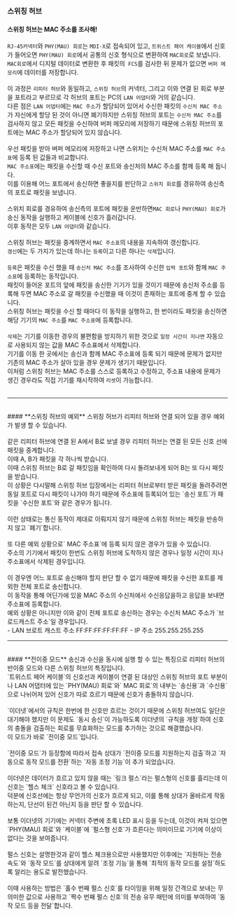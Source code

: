
### **스위칭 허브**
#### **스위칭 허브는 MAC 주소를 조사해!**
`RJ-45커넥터`와 `PHY(MAU) 회로`는 `MDI-X`로 접속되어 있고, `트위스트 페어 케이블`에서 신호가 들어오면 `PHY(MAU) 회로`에서 공통의 신호 형식으로 변환하여 `MAC회로`로 보냅니다.<br/>
`MAC회로`에서 디지털 데이터로 변환한 후 패킷의` FCS`를 검사한 뒤 문제가 없으면 `버퍼 메모리`에 데이터를 저장합니다.<br/>
<br/>
이 과정은 `리피터 허브`와 동일하고, `스위칭 허브`의 커넥터, 그리고 이와 연결 된 회로 부분을 포트라고 부르므로 각 허브의 포트는 PC의 `LAN 어댑터`와 거의 같습니다.<br/>
다른 점은 `LAN 어댑터`에는 `MAC 주소`가 할당되어 있어서 수신한 패킷의 `수신처 MAC 주소`가 자신에게 할당 된 것이 아니면 폐기하지만 스위칭 허브의 포트는 `수신처 MAC 주소`를 검사하지 않고 모든 패킷을 수신하여 버퍼 메모리에 저장하기 때문에 스위칭 허브의 포트에는 MAC 주소가 할당되어 있지 않습니다.<br/>
<br/>
우선 패킷을 받아 버퍼 메모리에 저장하고 나면 스위치는 수신처 MAC 주소를 `MAC 주소표`에 등록 된 값들과 비교합니다.<br/>
`MAC 주소표`에는 패킷을 수신할 때 수신 포트와 송신처의 MAC 주소를 함께 등록 해 둡니다.<br/>
이를 이용해 어느 포트에서 송신하면 좋을지를 판단하고 `스위치 회로`를 경유하여 송신측의 포트로 패킷을 보냅니다.<br/>
<br/>
스위치 회로를 경유하여 송신측의 포트에 패킷을 운반하면`MAC 회로`나 `PHY(MAU) 회로`가 송신 동작을 실행하고 케이블에 신호가 흘러갑니다.<br/>
이후 동작은 모두 `LAN 어댑터`와 같습니다.<br/>
<br/>
스위칭 허브는 패킷을 중계하면서 `MAC 주소표`의 내용을 지속하여 갱신합니다.<br/>
`갱신`에는 두 가지가 있는데 하나는 `등록`이고 다른 하나는 `삭제`입니다.<br/>
<br/>
`등록`은 패킷을 수신 했을 때 `송신처 MAC 주소`를 조사하여 수신한 `입력 포트`와 함께 `MAC 주소표`에 등록하는 동작입니다.<br/>
패킷이 들어온 포트의 앞에 패킷을 송신한 기기가 있을 것이기 때문에 송신처 주소를 등록해 두면 MAC 주소로 갈 패킷을 수신했을 때 이것이 존재하는 포트에 중계 할 수 있습니다.<br/>
스위칭 허브는 패킷을 수신 할 때마다 이 동작을 실행하고, 한 번이라도 패킷을 송신하면 해당 기기의 `MAC 주소`를 `MAC 주소표`에 등록합니다.<br/>
<br/>
`삭제`는 기기를 이동한 경우의 불편함을 방지하기 위한 것으로 `일정 시간이 지나면` 자동으로 사용되지 않는 값을 MAC 주소표에서 삭제합니다.<br/>
기기를 이동 한 곳에서는 송신과 함께 MAC 주소표에 등록 되기 때문에 문제가 없지만 기존의 MAC 주소가 살아 있을 경우 문제가 생기기 때문입니다.<br/>
이처럼 스위칭 허브는 MAC 주소를 스스로 등록하고 수정하고, 주소표 내용에 문제가 생긴 경우라도 직접 기기를 재시작하여 `리셋`이 가능합니다.<br/>
<br/>
<hr>
<br/>
#### **스위칭 허브의 예외**
스위칭 허브가 리피터 허브와 연결 되어 있을 경우 예외가 발생 할 수 있습니다.<br/>
<br/>
같은 리피터 허브에 연결 된 A에서 B로 보낼 경우 리피터 허브는 연결 된 모든 신호 선에 패킷을 중계합니다.<br/>
이때 A, B가 패킷을 각 하나씩 받습니다.<br/>
이때 스위칭 허브는 B로 갈 패킷임을 확인하여 다시 돌려보내게 되어 B는 또 다시 패킷을 받습니다.<br/>
이 상황은 다시말해 스위칭 허브 입장에서는 리피터 허브로부터 받은 패킷을 돌려주려면 동일 포트로 다시 패킷이 나가야 하기 때문에 주소표에 등록되어 있는 `송신 포트`가 패킷을 `수신한 포트`와 같은 경우가 됩니다.<br/>
<br/>
이런 상태로는 통신 동작이 제대로 이뤄지지 않기 때문에 스위칭 허브는 패킷을  반송하지 않고 `폐기`합니다.<br/>
<br/>
또 다른 예외 상황으로` MAC 주소표`에 등록 되지 않은 경우가 있을 수 있습니다.<br/>
주소의 기기에서 패킷이 한번도 스위칭 허브에 도착하지 않은 경우나 일정 시간이 지나 주소표에서 삭제된 경우입니다.<br/>
<br/>
이 경우엔 어느 포트로 송신해야 할지 판단 할 수 없기 때문에 패킷을 수신한 포트를 제외한 전체 포트로 송신합니다.<br/>
이 동작을 통해 어딘가에 있을 MAC 주소의 수신처에서 수신응답을하고 응답을 보내면 주소표에 등록합니다.
<br/>
예외 상황은 아니지만 이와 같이 전체 포트로 송신하는 경우는 수신처 MAC 주소가 `브로드캐스트 주소`일 경우입니다.<br/>
- LAN 브로트 캐스트 주소 FF:FF:FF:FF:FF:FF
- IP 주소 255.255.255.255
<hr>
<br/>
#### **전이중 모드**
송신과 수신을 동시에 실행 할 수 있는 특징으로 리피터 허브의 반이중 모드와 다른 스위칭 허브의 특징입니다.<br/>
`트위스트 페어 케이블`의 신호선과 케이블이 연결 된 대상인 스위칭 허브의 포트 부분이나 LAN 어댑터에 있는 `PHY(MAU) 회로`와` MAC 회로`의 내부는 `송신용`과 `수신용`으로 나뉘어져 있어 신호가 따로 흐르기 때문에 신호가 충돌하지 않습니다.<br/>
<br/>
`이더넷`에서의 규칙은 한번에 한 신호만 흐르는 것이기 때문에 스위칭 허브여도 일단은 대기해야 했지만 이 문제도 `동시 송신`이 가능하도록 이더넷의 `규칙을 개정`하여 신호의 충돌을 검출하는 회로를 무효화하는 모드를 추가하는 것으로 해결했습니다.<br/>
이 모드가 바로 `전이중 모드`입니다.<br/>
<br/>
`전이중 모드`가 등장함에 따라서 접속 상대가 `전이중 모드를 지원하는지 검출`하고 `자동으로 동작 모드를 전환`하는 `자동 조정 기능`이 추가 되었습니다.<br/>
<br/>
이더넷은 데이터가 흐르고 있지 않을 때는 `링크 펄스`라는 펄스형의 신호를 흘리는데 이 신호는 `헬스 체크` 신호라고 볼 수 있습니다.<br/>
덕분에 신호선에는 항상 무언가의 신호가 흐르게 되고, 이를 통해 상대가 올바르게 작동하는지, 단선이 된건 아닌지 등을 판단 할 수 있습니다.<br/>
<br/>
보통 이더넷의 기기에는 커넥터 주변에 초록 LED 표시 등을 두는데, 이것이 켜져 있으면 `PHY(MAU) 회로`와 `케이블`에 `펄스형 신호`가 흐른다는 의미이므로 기기에 이상이 없다는 것을 보여줍니다.<br/>
<br/>
펄스 신호는 설명한것과 같이 헬스 체크용으로만 사용했지만 이후에는 `지원하는 전송 속도`와 `동작 모드`를 상대에게 알려 `조정 기능`을 통해 `최적의 동작 모드를 설정`하도록 알리는 용도로 발전했습니다.<br/>
<br/>
이때 사용하는 방법은 `홀수 번째 펄스 신호`를 타이밍을 위해 일정 간격으로 보내는 무의미한 값으로 사용하고 `짝수 번째 펄스 신호`의 전송 유무 패턴에 의미를 부여하여 `동작 모드 등을 전달`합니다.<br/>